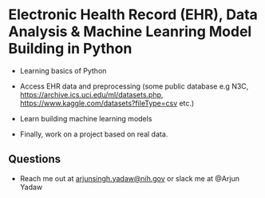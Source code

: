 # Electronic Health Record (EHR), Data Analysis & Machine Leanring Model Building in Python 

 - Learning basics of Python
 
 - Access EHR data and preprocessing (some public database e.g N3C, https://archive.ics.uci.edu/ml/datasets.php, https://www.kaggle.com/datasets?fileType=csv etc.) 
 
 - Learn building machine learning models
 
 - Finally, work on a project based on real data.

 ## Questions
 - Reach me out at arjunsingh.yadaw@nih.gov or slack me at @Arjun Yadaw
